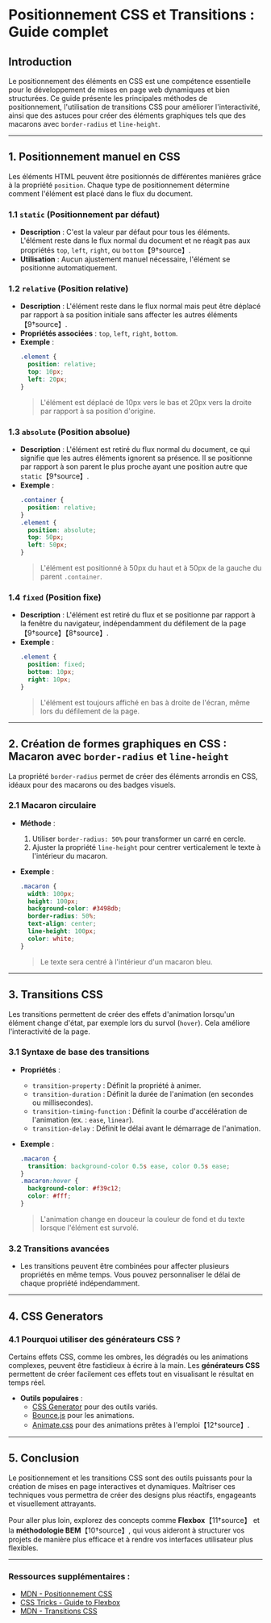 
# **Positionnement CSS et Transitions : Guide complet**

## Introduction

Le positionnement des éléments en CSS est une compétence essentielle pour le développement de mises en page web dynamiques et bien structurées. Ce guide présente les principales méthodes de positionnement, l'utilisation de transitions CSS pour améliorer l'interactivité, ainsi que des astuces pour créer des éléments graphiques tels que des macarons avec `border-radius` et `line-height`.

---

## 1. **Positionnement manuel en CSS**

Les éléments HTML peuvent être positionnés de différentes manières grâce à la propriété `position`. Chaque type de positionnement détermine comment l'élément est placé dans le flux du document.

### 1.1 **`static`** (Positionnement par défaut)
- **Description** : C'est la valeur par défaut pour tous les éléments. L'élément reste dans le flux normal du document et ne réagit pas aux propriétés `top`, `left`, `right`, ou `bottom`【9†source】.
- **Utilisation** : Aucun ajustement manuel nécessaire, l'élément se positionne automatiquement.

### 1.2 **`relative`** (Position relative)
- **Description** : L'élément reste dans le flux normal mais peut être déplacé par rapport à sa position initiale sans affecter les autres éléments【9†source】.
- **Propriétés associées** : `top`, `left`, `right`, `bottom`.
- **Exemple** :
  ```css
  .element {
    position: relative;
    top: 10px;
    left: 20px;
  }
  ```
  > L'élément est déplacé de 10px vers le bas et 20px vers la droite par rapport à sa position d'origine.

### 1.3 **`absolute`** (Position absolue)
- **Description** : L'élément est retiré du flux normal du document, ce qui signifie que les autres éléments ignorent sa présence. Il se positionne par rapport à son parent le plus proche ayant une position autre que `static`【9†source】.
- **Exemple** :
  ```css
  .container {
    position: relative;
  }
  .element {
    position: absolute;
    top: 50px;
    left: 50px;
  }
  ```
  > L'élément est positionné à 50px du haut et à 50px de la gauche du parent `.container`.

### 1.4 **`fixed`** (Position fixe)
- **Description** : L'élément est retiré du flux et se positionne par rapport à la fenêtre du navigateur, indépendamment du défilement de la page【9†source】【8†source】.
- **Exemple** :
  ```css
  .element {
    position: fixed;
    bottom: 10px;
    right: 10px;
  }
  ```
  > L'élément est toujours affiché en bas à droite de l'écran, même lors du défilement de la page.

---

## 2. **Création de formes graphiques en CSS : Macaron avec `border-radius` et `line-height`**

La propriété `border-radius` permet de créer des éléments arrondis en CSS, idéaux pour des macarons ou des badges visuels.

### 2.1 **Macaron circulaire**
- **Méthode** :
  1. Utiliser `border-radius: 50%` pour transformer un carré en cercle.
  2. Ajuster la propriété `line-height` pour centrer verticalement le texte à l'intérieur du macaron.
  
- **Exemple** :
  ```css
  .macaron {
    width: 100px;
    height: 100px;
    background-color: #3498db;
    border-radius: 50%;
    text-align: center;
    line-height: 100px;
    color: white;
  }
  ```
  > Le texte sera centré à l'intérieur d'un macaron bleu.

---

## 3. **Transitions CSS**

Les transitions permettent de créer des effets d'animation lorsqu'un élément change d'état, par exemple lors du survol (`hover`). Cela améliore l'interactivité de la page.

### 3.1 **Syntaxe de base des transitions**
- **Propriétés** :
  - `transition-property` : Définit la propriété à animer.
  - `transition-duration` : Définit la durée de l'animation (en secondes ou millisecondes).
  - `transition-timing-function` : Définit la courbe d'accélération de l'animation (ex. : `ease`, `linear`).
  - `transition-delay` : Définit le délai avant le démarrage de l'animation.

- **Exemple** :
  ```css
  .macaron {
    transition: background-color 0.5s ease, color 0.5s ease;
  }
  .macaron:hover {
    background-color: #f39c12;
    color: #fff;
  }
  ```
  > L'animation change en douceur la couleur de fond et du texte lorsque l'élément est survolé.

### 3.2 **Transitions avancées**
- Les transitions peuvent être combinées pour affecter plusieurs propriétés en même temps. Vous pouvez personnaliser le délai de chaque propriété indépendamment.
  
---

## 4. **CSS Generators**

### 4.1 **Pourquoi utiliser des générateurs CSS ?**
Certains effets CSS, comme les ombres, les dégradés ou les animations complexes, peuvent être fastidieux à écrire à la main. Les **générateurs CSS** permettent de créer facilement ces effets tout en visualisant le résultat en temps réel.

- **Outils populaires** :
  - [CSS Generator](https://cssgenerator.com/) pour des outils variés.
  - [Bounce.js](http://bouncejs.com/) pour les animations.
  - [Animate.css](https://daneden.github.io/animate.css/) pour des animations prêtes à l'emploi【12†source】.

---

## 5. **Conclusion**

Le positionnement et les transitions CSS sont des outils puissants pour la création de mises en page interactives et dynamiques. Maîtriser ces techniques vous permettra de créer des designs plus réactifs, engageants et visuellement attrayants.

Pour aller plus loin, explorez des concepts comme **Flexbox**【11†source】 et la **méthodologie BEM**【10†source】, qui vous aideront à structurer vos projets de manière plus efficace et à rendre vos interfaces utilisateur plus flexibles.

---

### **Ressources supplémentaires** :
- [MDN - Positionnement CSS](https://developer.mozilla.org/fr/docs/Web/CSS/position)
- [CSS Tricks - Guide to Flexbox](https://css-tricks.com/snippets/css/a-guide-to-flexbox/)
- [MDN - Transitions CSS](https://developer.mozilla.org/fr/docs/Web/CSS/transition)
